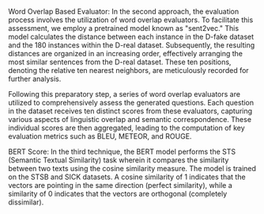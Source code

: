 
Word Overlap Based Evaluator: In the second approach, the evaluation process involves the utilization of word overlap evaluators. To facilitate this assessment, we employ a pretrained model known as "sent2vec." This model calculates the distance between each instance in the D-fake dataset and the 180 instances within the D-real dataset. Subsequently, the resulting distances are organized in an increasing order, effectively arranging the most similar sentences from the D-real dataset. These ten positions, denoting the relative ten nearest neighbors, are meticulously recorded for further analysis.

Following this preparatory step, a series of word overlap evaluators are utilized to comprehensively assess the generated questions. Each question in the dataset receives ten distinct scores from these evaluators, capturing various aspects of linguistic overlap and semantic correspondence. These individual scores are then aggregated, leading to the computation of key evaluation metrics such as BLEU, METEOR, and ROUGE.

BERT Score: In the third technique, the BERT model performs the STS (Semantic Textual Similarity) task wherein it compares the similarity between two texts using the cosine similarity measure. The model is trained on the STSB and SICK datasets. A cosine similarity of 1 indicates that the vectors are pointing in the same direction (perfect similarity), while a similarity of 0 indicates that the vectors are orthogonal (completely dissimilar).
